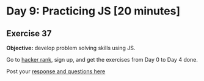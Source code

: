 # Day 9: Practicing JS [20 minutes]

## Exercise 37

**Objective:** develop problem solving skills using JS.

Go to [hacker rank](https://www.hackerrank.com/domains/tutorials/10-days-of-javascript), sign up, and get the exercises from Day 0 to Day 4 done.

Post your [response and questions here](https://foro.makeitreal.camp/t/respuesta-ejercicio-30-preparacion-top/4288)


